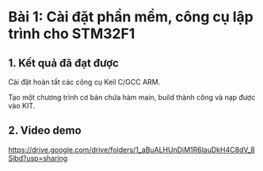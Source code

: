 # Bài 1: Cài đặt phần mềm, công cụ lập trình cho STM32F1
## 1. Kết quả đã đạt được
Cài đặt hoàn tất các công cụ Keil C/GCC ARM.

Tạo một chương trình cơ bản chứa hàm main, build thành công và nạp được vào KIT.
## 2. Video demo
https://drive.google.com/drive/folders/1_aBuALHUnDiM1R6lauDkH4C8dV_8Sjbd?usp=sharing
